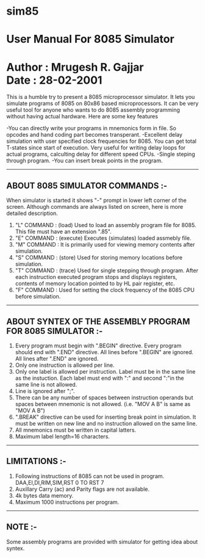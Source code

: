 # sim85
User Manual For 8085 Simulator
==============================
Author : Mrugesh R. Gajjar                                                                                                      
Date   : 28-02-2001                                                       
==============================
This is a humble try to present a 8085 microprocessor simulator.
It lets you simulate programs of 8085 on 80x86 based microprocessors. It
can be very useful tool for anyone who wants to do 8085 assembly programming
without having actual hardware. Here are some key features

-You can directly write your programs in mnemonics form in file. So opcodes
 and hand coding part becomes transperant.
-Excellent delay simulation with user specified clock frequencies for 8085.
 You can get total T-states since start of execution. Very useful for writing
 delay loops for actual programs, calculting delay for different speed CPUs.
-Single steping through program.
-You can insert break points in the program.
             
--------------------------------
ABOUT 8085 SIMULATOR COMMANDS :-
--------------------------------
When simulator is started it shows "-" prompt in lower left corner of the
screen. Although commands are always listed on screen, here is more
detailed description.

1. "L" COMMAND : (load) Used to load an assembly program file for 8085.
                  This file must have an extension ".85".
2. "E" COMMAND : (execute) Executes (simulates) loaded assmebly file.
3. "M" COMMAND : It is primarily used for viewing memory contents after
                 simulation.
4. "S" COMMAND : (store) Used for storing memory locations before
                 simulation.
5. "T" COMMAND : (trace) Used for single stepping through program. After each
                 instruction executed program stops and displays registers,
                 contents of memory location pointed to by HL pair register,
                 etc.
6. "F" COMMAND : Used for setting the clock frequency of the 8085 CPU before
                 simulation.
----------------------------------------------------------
ABOUT SYNTEX OF THE ASSEMBLY PROGRAM FOR 8085 SIMULATOR :-
----------------------------------------------------------

1. Every program must begin with ".BEGIN" directive.
   Every program should end with ".END" directive.
   All lines before ".BEGIN" are ignored.
   All lines after ".END" are ignored.
2. Only one instruction is allowed per line.
3. Only one label is allowed per instruction.
   Label must be in the same line as the instuction.
   Each label must end with ":" and second ":"in the same line is not allowed.
4. Line is ignored after ";".
5. There can be any number of spaces between instruction operands but
   spaces between mnemonic is not allowed.
   (i.e. "MOV       A           B" is same as "MOV A B")
6. ".BREAK" directive can be used for inserting break point in simulation.
   It must be written on new line and no instruction allowed on the same
   line.
7. All mnemonics must be written in capital latters.
8. Maximum label length=16 characters.

--------------
LIMITATIONS :-
--------------
1. Following instructions of 8085 can not be used in program.
   DAA,EI,DI,RIM,SIM,RST 0 TO RST 7
2. Auxillary Carry (ac) and Parity flags are not available.
3. 4k bytes data memory.
4. Maximum 1000 instructions per program.

-------
NOTE :-
-------

Some assembly programs are provided with simulator for getting idea about
syntex.
